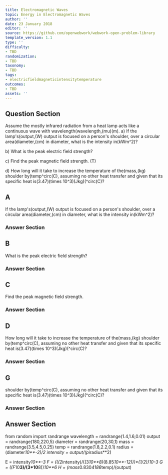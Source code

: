 ```yaml
---
title: Electromagnetic Waves
topic: Energy in Electromagnetic Waves
author: ''
date: 23 January 2018
editor: ''
source: https://github.com/openwebwork/webwork-open-problem-library
template_version: 1.1
type: ''
difficulty:
- TBD
randomization:
- TBD
taxonomy:
- TBD
tags:
- electricfieldmagneticintensitytemperature
outcomes:
- TBD
assets: ''
---
```


## Question Section 

Assume the mostly infrared radiation from a heat lamp acts like a continuous wave with wavelength(wavelength,(mu)(m).
a) If the lamp's(output,(W) output is focused on a person's shoulder, over a circular area(diameter,(cm) in diameter, what is the intensity in(kWm^2)?
 
b) What is the peak electric field strength?
 
c) Find the peak magnetic field strength.
(T)
 
d) How long will it take to increase the temperature of the(mass,(kg) shoulder by(temp^circ(C), assuming no other heat transfer and given that its specific heat is(3.47)(times 10^3)(Jkg)(^circ(C)?

## A
If the lamp's(output,(W) output is focused on a person's shoulder, over a circular area(diameter,(cm) in diameter, what is the intensity in(kWm^2)?
### Answer Section
## B
What is the peak electric field strength?
### Answer Section
## C
Find the peak magnetic field strength.
### Answer Section
## D
How long will it take to increase the temperature of the(mass,(kg) shoulder by(temp^circ(C), assuming no other heat transfer and given that its specific heat is(3.47)(times 10^3)(Jkg)(^circ(C)?
### Answer Section
## G
shoulder by(temp^circ(C), assuming no other heat transfer and given that its specific heat is(3.47)(times 10^3)(Jkg)(^circ(C)?
### Answer Section


## Answer Section

from random import randrange
wavelength = randrange(1.4,1.6,0.01)
output = randrange(180,220,5)
diameter = randrange(20,30,1)
mass = randrange(3.5,4.5,0.25)
temp = randrange(1.8,2.2,0.1)
radius = (diameter*10**-2)/2
intensity = output/(pi*radius**2)

E = intensity*10**-3
F = (((2*intensity)/((3*10**8)*(8.85*10**-12)))**(1/2))*10**-3
G = ((F*10**3)/(3*10**8))*10**6
H = (mass*0.830*4186*temp)/(output)